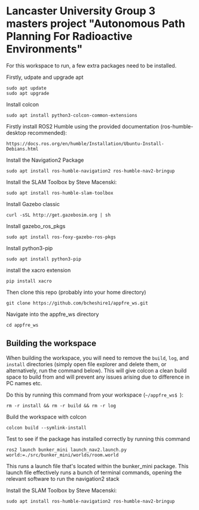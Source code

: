 # Lancaster University Group 3 masters project "Autonomous Path Planning For Radioactive Environments"

For this workspace to run, a few extra packages need to be installed.

Firstly, udpate and upgrade apt
```
sudo apt update
sudo apt upgrade
```

Install colcon
```
sudo apt install python3-colcon-common-extensions
```
Firstly install ROS2 Humble using the provided documentation (ros-humble-desktop recommended):
```
https://docs.ros.org/en/humble/Installation/Ubuntu-Install-Debians.html
```
Install the Navigation2 Package
```
sudo apt install ros-humble-navigation2 ros-humble-nav2-bringup
```

Install the SLAM Toolbox by Steve Macenski:
```
sudo apt install ros-humble-slam-toolbox
```

Install Gazebo classic
```
curl -sSL http://get.gazebosim.org | sh
```

Install gazebo_ros_pkgs
```
sudo apt install ros-foxy-gazebo-ros-pkgs
```
Install python3-pip
```
sudo apt install python3-pip
```
install the xacro extension
```
pip install xacro
```

Then clone this repo (probably into your home directory)
```
git clone https://github.com/bcheshire1/appfre_ws.git
```
Navigate into the appfre_ws directory
```
cd appfre_ws
```
## Building the workspace
When building the workspace, you will need to remove the ```build```, ```log```, and ```install``` directories (simply open file explorer and delete them, or alternatively, run the command below). This will give colcon a clean build space to build from and will prevent any issues arising due to difference in PC names etc.

Do this by running this command from your workspace (```~/appfre_ws$ ```):
```
rm -r install && rm -r build && rm -r log
```
Build the workspace with colcon
```
colcon build --symlink-install
```

Test to see if the package has installed correctly by running this command
```
ros2 launch bunker_mini launch_nav2.launch.py world:=./src/bunker_mini/worlds/room.world
```

This runs a launch file that's located within the bunker_mini package. This launch file effectively runs a bunch of terminal commands, opening the relevant software to run the navigation2 stack

Install the SLAM Toolbox by Steve Macenski:
```
sudo apt install ros-humble-navigation2 ros-humble-nav2-bringup
```
